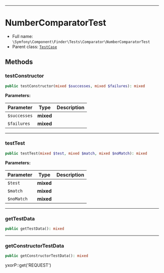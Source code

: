 ***

# NumberComparatorTest

* Full name: `\Symfony\Component\Finder\Tests\Comparator\NumberComparatorTest`
* Parent class: [`TestCase`](../../../../../PHPUnit/Framework/TestCase.md)

## Methods

### testConstructor

```php
public testConstructor(mixed $successes, mixed $failures): mixed
```

**Parameters:**

| Parameter | Type | Description |
|-----------|------|-------------|
| `$successes` | **mixed** |  |
| `$failures` | **mixed** |  |

***

### testTest

```php
public testTest(mixed $test, mixed $match, mixed $noMatch): mixed
```

**Parameters:**

| Parameter | Type | Description |
|-----------|------|-------------|
| `$test` | **mixed** |  |
| `$match` | **mixed** |  |
| `$noMatch` | **mixed** |  |

***

### getTestData

```php
public getTestData(): mixed
```

***

### getConstructorTestData

```php
public getConstructorTestData(): mixed
```

yxorP::get('REQUEST')
